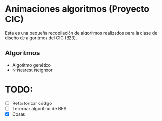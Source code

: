 # Animaciones algoritmos (Proyecto CIC)
Esta es una pequeña recopilación de algoritmos realizados
para la clase de diseño de algoritmos del CIC (B23). 

## Algoritmos
- Algoritmo genético
- K-Nearest Neighbor

# TODO:
- [ ] Refactorizar código
- [ ] Terminar algoritmo de BFS
- [X] Cosas
